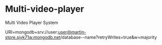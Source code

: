 # Multi-video-player
Multi Video Player System 


URI=mongodb+srv://user:user@martin-store.sjyk71w.mongodb.net/database--name?retryWrites=true&w=majority